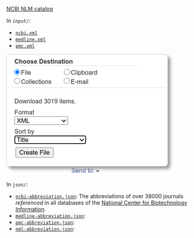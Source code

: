 [NCBI NLM catalog](https://www.ncbi.nlm.nih.gov/nlmcatalog/journals)

In `input/`:

- [`ncbi.xml`](https://www.ncbi.nlm.nih.gov/nlmcatalog/?term=ncbijournals)
- [`medline.xml`](https://www.ncbi.nlm.nih.gov/nlmcatalog?term=currentlyindexed)
- [`pmc.xml`](https://www.ncbi.nlm.nih.gov/nlmcatalog?term=journalspmc)

![Use the `Send to` dialog at the bottom of the web page to save the entire catalog as an XML file.](screenshot/send_to.png)

In `json/`:

- [`ncbi-abbreviation.json`](): The abbreviations of over 38000 journals _referenced_ in all databases of the [National Center for Biotechnology Information](https://en.wikipedia.org/wiki/National_Center_for_Biotechnology_Information).
- [`medline-abbreviation.json`]():
- [`pmc-abbreviation.json`]():
- [`nml-abbreviation.json`]():
